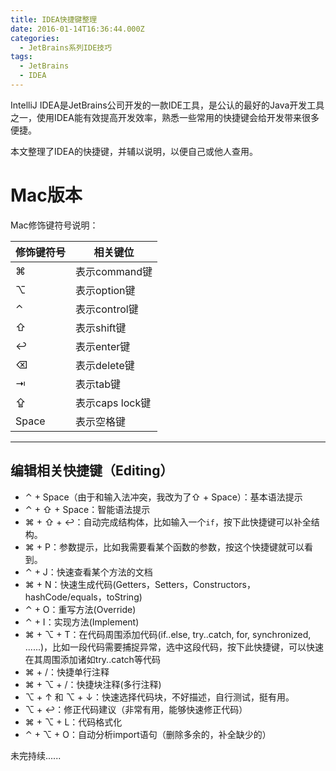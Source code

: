 ```yaml
---
title: IDEA快捷键整理
date: 2016-01-14T16:36:44.000Z
categories:
  - JetBrains系列IDE技巧
tags:
  - JetBrains
  - IDEA
---
```


IntelliJ IDEA是JetBrains公司开发的一款IDE工具，是公认的最好的Java开发工具之一，使用IDEA能有效提高开发效率，熟悉一些常用的快捷键会给开发带来很多便捷。

本文整理了IDEA的快捷键，并辅以说明，以便自己或他人查用。 

<!-- more -->



# Mac版本

Mac修饰键符号说明：

修饰键符号 | 相关键位
----- | ------------
⌘     | 表示command键
⌥     | 表示option键
⌃     | 表示control键
⇧     | 表示shift键
↩︎    | 表示enter键
⌫     | 表示delete键
⇥     | 表示tab键
⇪     | 表示caps lock键
Space | 表示空格键

--------------------------------------------------------------------------------

## 编辑相关快捷键（Editing）

- ⌃ + Space（由于和输入法冲突，我改为了⇧ + Space）：基本语法提示
- ⌃ + ⇧ + Space：智能语法提示
- ⌘ + ⇧ + ↩︎：自动完成结构体，比如输入一个`if`，按下此快捷键可以补全结构。
- ⌘ + P：参数提示，比如我需要看某个函数的参数，按这个快捷键就可以看到。
- ⌃ + J：快速查看某个方法的文档
- ⌘ + N：快速生成代码(Getters，Setters，Constructors，hashCode/equals，toString)
- ⌃ + O：重写方法(Override)
- ⌃ + I：实现方法(Implement)
- ⌘ + ⌥ + T：在代码周围添加代码(if..else, try..catch, for, synchronized, ......)，比如一段代码需要捕捉异常，选中这段代码，按下此快捷键，可以快速在其周围添加诸如try..catch等代码
- ⌘ + /：快捷单行注释
- ⌘ + ⌥ + /：快捷块注释(多行注释)
- ⌥ + ↑ 和 ⌥ + ↓：快速选择代码块，不好描述，自行测试，挺有用。
- ⌥ + ↩︎：修正代码建议（非常有用，能够快速修正代码）
- ⌘ + ⌥ + L：代码格式化
- ⌃ + ⌥ + O：自动分析import语句（删除多余的，补全缺少的）

未完持续......
